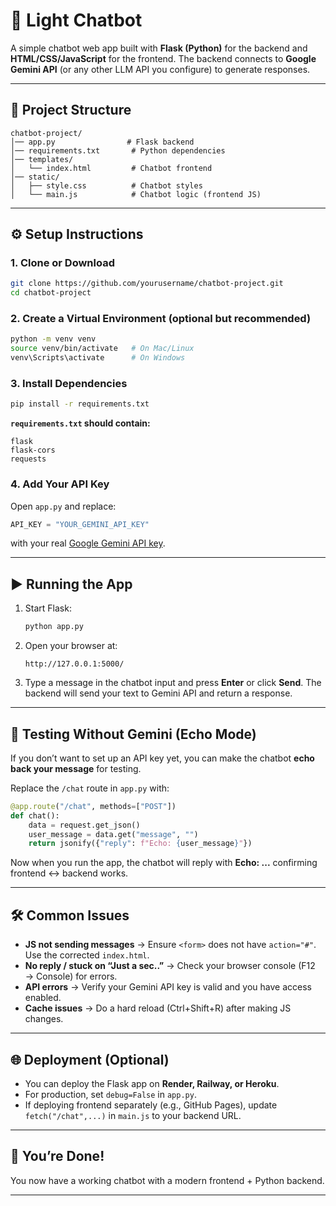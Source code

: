 

# 💬 Light Chatbot

A simple chatbot web app built with **Flask (Python)** for the backend and **HTML/CSS/JavaScript** for the frontend.
The backend connects to **Google Gemini API** (or any other LLM API you configure) to generate responses.

---

## 📂 Project Structure

```
chatbot-project/
│── app.py                # Flask backend
│── requirements.txt       # Python dependencies
│── templates/
│   └── index.html         # Chatbot frontend
│── static/
│   ├── style.css          # Chatbot styles
│   └── main.js            # Chatbot logic (frontend JS)
```

---

## ⚙️ Setup Instructions

### 1. Clone or Download

```bash
git clone https://github.com/yourusername/chatbot-project.git
cd chatbot-project
```

### 2. Create a Virtual Environment (optional but recommended)

```bash
python -m venv venv
source venv/bin/activate   # On Mac/Linux
venv\Scripts\activate      # On Windows
```

### 3. Install Dependencies

```bash
pip install -r requirements.txt
```

**`requirements.txt` should contain:**

```
flask
flask-cors
requests
```

### 4. Add Your API Key

Open `app.py` and replace:

```python
API_KEY = "YOUR_GEMINI_API_KEY"
```

with your real [Google Gemini API key](https://ai.google.dev/).

---

## ▶️ Running the App

1. Start Flask:

   ```bash
   python app.py
   ```

2. Open your browser at:

   ```
   http://127.0.0.1:5000/
   ```

3. Type a message in the chatbot input and press **Enter** or click **Send**.
   The backend will send your text to Gemini API and return a response.

---

## 🧪 Testing Without Gemini (Echo Mode)

If you don’t want to set up an API key yet, you can make the chatbot **echo back your message** for testing.

Replace the `/chat` route in `app.py` with:

```python
@app.route("/chat", methods=["POST"])
def chat():
    data = request.get_json()
    user_message = data.get("message", "")
    return jsonify({"reply": f"Echo: {user_message}"})
```

Now when you run the app, the chatbot will reply with **Echo: ...** confirming frontend ↔ backend works.

---

## 🛠️ Common Issues

* **JS not sending messages** → Ensure `<form>` does not have `action="#"`. Use the corrected `index.html`.
* **No reply / stuck on “Just a sec..”** → Check your browser console (F12 → Console) for errors.
* **API errors** → Verify your Gemini API key is valid and you have access enabled.
* **Cache issues** → Do a hard reload (Ctrl+Shift+R) after making JS changes.

---

## 🌐 Deployment (Optional)

* You can deploy the Flask app on **Render, Railway, or Heroku**.
* For production, set `debug=False` in `app.py`.
* If deploying frontend separately (e.g., GitHub Pages), update `fetch("/chat",...)` in `main.js` to your backend URL.

---

## 🎉 You’re Done!

You now have a working chatbot with a modern frontend + Python backend.

---

